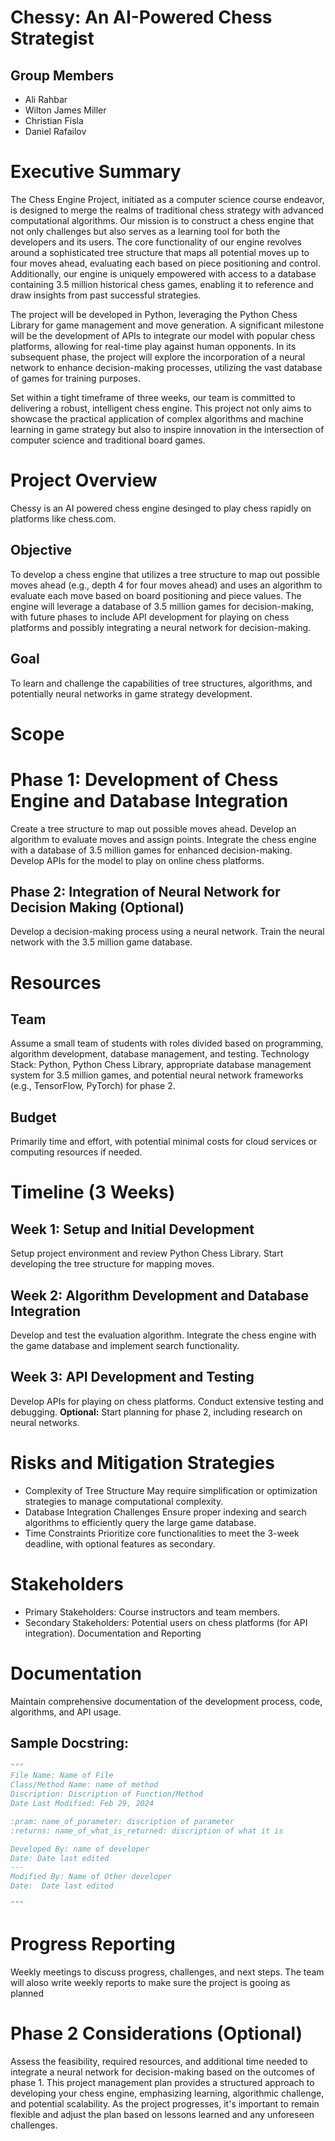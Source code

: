 
# Chessy: An AI-Powered Chess Strategist

## Group Members
 - Ali Rahbar
 - Wilton James Miller
 - Christian Fisla
 - Daniel Rafailov

# Executive Summary
The Chess Engine Project, initiated as a computer science course endeavor, is designed to merge the realms of traditional chess strategy with advanced computational algorithms. Our mission is to construct a chess engine that not only challenges but also serves as a learning tool for both the developers and its users. The core functionality of our engine revolves around a sophisticated tree structure that maps all potential moves up to four moves ahead, evaluating each based on piece positioning and control. Additionally, our engine is uniquely empowered with access to a database containing 3.5 million historical chess games, enabling it to reference and draw insights from past successful strategies.

The project will be developed in Python, leveraging the Python Chess Library for game management and move generation. A significant milestone will be the development of APIs to integrate our model with popular chess platforms, allowing for real-time play against human opponents. In its subsequent phase, the project will explore the incorporation of a neural network to enhance decision-making processes, utilizing the vast database of games for training purposes.

Set within a tight timeframe of three weeks, our team is committed to delivering a robust, intelligent chess engine. This project not only aims to showcase the practical application of complex algorithms and machine learning in game strategy but also to inspire innovation in the intersection of computer science and traditional board games.


# Project Overview
Chessy is an AI powered chess engine desinged to play chess rapidly on platforms like chess.com. 


## Objective
To develop a chess engine that utilizes a tree structure to map out possible moves ahead (e.g., depth 4 for four moves ahead) and uses an algorithm to evaluate each move based on board positioning and piece values. The engine will leverage a database of 3.5 million games for decision-making, with future phases to include API development for playing on chess platforms and possibly integrating a neural network for decision-making.
## Goal
To learn and challenge the capabilities of tree structures, algorithms, and potentially neural networks in game strategy development.
# Scope

# Phase 1: Development of Chess Engine and Database Integration
Create a tree structure to map out possible moves ahead.
Develop an algorithm to evaluate moves and assign points.
Integrate the chess engine with a database of 3.5 million games for enhanced decision-making.
Develop APIs for the model to play on online chess platforms.

## Phase 2: Integration of Neural Network for Decision Making (Optional)
Develop a decision-making process using a neural network.
Train the neural network with the 3.5 million game database.
# Resources

## Team
Assume a small team of students with roles divided based on programming, algorithm development, database management, and testing.
Technology Stack: Python, Python Chess Library, appropriate database management system for 3.5 million games, and potential neural network frameworks (e.g., TensorFlow, PyTorch) for phase 2.
## Budget
Primarily time and effort, with potential minimal costs for cloud services or computing resources if needed.

# Timeline (3 Weeks)

## Week 1: Setup and Initial Development
Setup project environment and review Python Chess Library.
Start developing the tree structure for mapping moves.
## Week 2: Algorithm Development and Database Integration
Develop and test the evaluation algorithm.
Integrate the chess engine with the game database and implement search functionality.
## Week 3: API Development and Testing
Develop APIs for playing on chess platforms.
Conduct extensive testing and debugging.
__Optional:__ Start planning for phase 2, including research on neural networks.

# Risks and Mitigation Strategies

- Complexity of Tree Structure
May require simplification or optimization strategies to manage computational complexity.
- Database Integration Challenges
Ensure proper indexing and search algorithms to efficiently query the large game database.
- Time Constraints
Prioritize core functionalities to meet the 3-week deadline, with optional features as secondary.

# Stakeholders

- Primary Stakeholders: Course instructors and team members.
- Secondary Stakeholders: Potential users on chess platforms (for API integration).
Documentation and Reporting

# Documentation
Maintain comprehensive documentation of the development process, code, algorithms, and API usage.
## Sample Docstring:
```python
"""
File Name: Name of File
Class/Method Name: name of method
Discription: Discription of Function/Method
Date Last Modified: Feb 29, 2024

:pram: name_of_parameter: discription of parameter
:returns: name_of_what_is_returned: discription of what it is

Developed By: name of developer
Date: Date last edited
---
Modified By: Name of Other developer
Date:  Date last edited

"""
```

# Progress Reporting
Weekly meetings to discuss progress, challenges, and next steps. The team will aloso write weekly reports to make sure the project is gooing as planned

# Phase 2 Considerations (Optional)

Assess the feasibility, required resources, and additional time needed to integrate a neural network for decision-making based on the outcomes of phase 1.
This project management plan provides a structured approach to developing your chess engine, emphasizing learning, algorithmic challenge, and potential scalability. As the project progresses, it's important to remain flexible and adjust the plan based on lessons learned and any unforeseen challenges.
